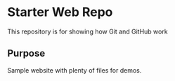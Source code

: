 # Starter Web Repo

This repository is for showing how Git and GitHub work

## Purpose  

Sample website with plenty of files for demos.